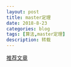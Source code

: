 ```yaml
---
layout: post
title: master定理
date: 2018-8-23
categories: blog
tags: [算法,master定理]
description: 转载
---
```


[推荐文章]("https://www.luogu.org/blog/Chanis/master")
